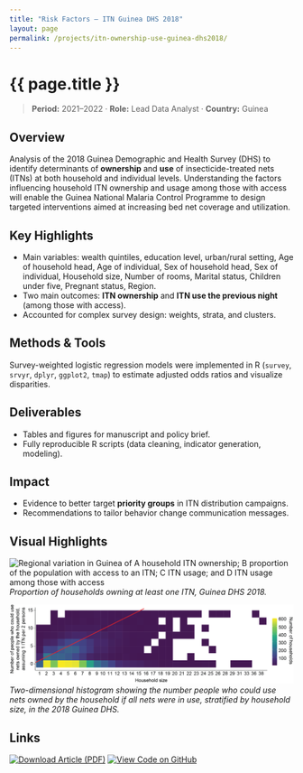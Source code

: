 ```yaml
---
title: "Risk Factors – ITN Guinea DHS 2018"
layout: page
permalink: /projects/itn-ownership-use-guinea-dhs2018/
---
```


# {{ page.title }}


> **Period:** 2021–2022 · **Role:** Lead Data Analyst · **Country:** Guinea

## Overview
Analysis of the 2018 Guinea Demographic and Health Survey (DHS) to identify determinants of **ownership** and **use** of insecticide-treated nets (ITNs) at both household and individual levels. Understanding the factors influencing household ITN ownership and usage among those with access will enable the Guinea National Malaria Control Programme to design targeted interventions aimed at increasing bed net coverage and utilization.

## Key Highlights
- Main variables: wealth quintiles, education level, urban/rural setting, Age of household head, Age of individual, Sex of household head, Sex of individual, Household size, Number of rooms, Marital status, 
Children under five, Pregnant status, Region.
- Two main outcomes: **ITN ownership** and **ITN use the previous night** (among those with access).
- Accounted for complex survey design: weights, strata, and clusters.

## Methods & Tools
Survey-weighted logistic regression models were implemented in R (`survey`, `srvyr`, `dplyr`, `ggplot2`, `tmap`) to estimate adjusted odds ratios and visualize disparities.

## Deliverables
- Tables and figures for manuscript and policy brief.
- Fully reproducible R scripts (data cleaning, indicator generation, modeling).

## Impact
- Evidence to better target **priority groups** in ITN distribution campaigns.
- Recommendations to tailor behavior change communication messages.

## Visual Highlights

![Regional variation in Guinea of A household ITN ownership; B proportion of the population with access to an ITN; C ITN usage; and D ITN usage among those with access](/assets/projects/itn/Figure_8.png)
*Proportion of households owning at least one ITN, Guinea DHS 2018.*

![ITN Usage Map](/assets/projects/itn/two_dimensionel.png)
*Two-dimensional histogram showing the number people who could use nets owned by the household if all nets were in use, stratified by household size, in the 2018 Guinea DHS.*

## Links
[![Download Article (PDF)](https://img.shields.io/badge/PDF-Download-red?logo=adobeacrobatreader)](https://link.springer.com/content/pdf/10.1186/s12936-023-04463-z.pdf)
[![View Code on GitHub](https://img.shields.io/badge/View%20Code%20on%20GitHub-181717?logo=github&logoColor=white)](https://github.com/ousmanerabi/Risk_factors_ITN_Guinea_DHS_2018)
